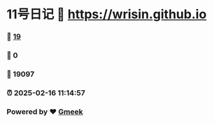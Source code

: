 # 11号日记 :link: https://wrisin.github.io 
### :page_facing_up: [19](https://wrisin.github.io/tag.html) 
### :speech_balloon: 0 
### :hibiscus: 19097 
### :alarm_clock: 2025-02-16 11:14:57 
### Powered by :heart: [Gmeek](https://github.com/Meekdai/Gmeek)
